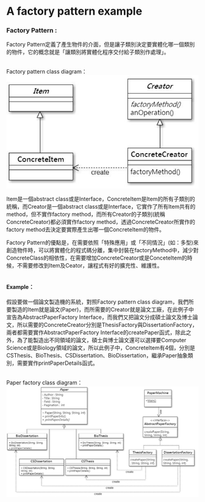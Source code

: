A factory pattern example
=============

### Factory Pattern :

Factory Pattern定義了產生物件的介面，但是讓子類別決定要實體化哪一個類別的物件，它的概念就是「讓類別將實體化程序交付給子類別作處理」。</br></br>

Factory pattern class diagram：
![Factory pattern class diagram](basic.png)

Item是一個abstract class或是Interface，ConcreteItem是Item的所有子類別的統稱，而Creator是一個abstract class或是Interface，它實作了所有Item共有的method，但不實作factory method，而所有Creator的子類別(統稱ConcreteCreator)都必須實作factory method，透過ConcreteCreator所實作的factory method去決定要實際產生出哪一個ConcreteItem的物件。

Factory Pattern的優點是，在需要依照「特殊應用」或「不同情況」(如：多型)來創造物件時，可以將實體化的程式碼分離，集中封裝在factoryMethod中，減少對ConcreteClass的相依性，在需要增加ConcreteCreator或是ConceteItem的時候，不需要修改到Item及Ceator，讓程式有好的擴充性、維護性。</br></br>

#### Example：

假設要做一個論文製造機的系統，對照Factory pattern class diagram，我們所要製造的Item就是論文(Paper)，而所需要的Creator就是論文工廠，在此例子中宣告為AbstractPaperFactory Interface，而我們又把論文分成碩士論文及博士論文，所以需要的ConcreteCreator分別是ThesisFactory與DissertationFactory，兩者都需要實作AbstractPaperFactory Interface的createPaper函式，除此之外，為了能製造出不同領域的論文，碩士與博士論文還可以選擇要Computer Science或是Biology領域的論文，所以此例子中，ConcreteItem有4個，分別是CSThesis、BioThesis、CSDissertation、BioDissertation，繼承Paper抽象類別，需要實作printPaperDetails函式。</br></br>

Paper factory class diagram：
![Paper factory class diagram](uml_class_diagram.jpg)
